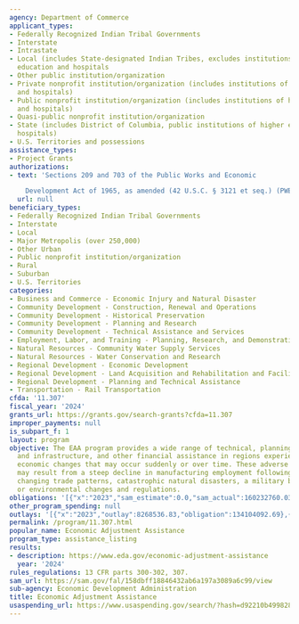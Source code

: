 ```yaml
---
agency: Department of Commerce
applicant_types:
- Federally Recognized Indian Tribal Governments
- Interstate
- Intrastate
- Local (includes State-designated Indian Tribes, excludes institutions of higher
  education and hospitals
- Other public institution/organization
- Private nonprofit institution/organization (includes institutions of higher education
  and hospitals)
- Public nonprofit institution/organization (includes institutions of higher education
  and hospitals)
- Quasi-public nonprofit institution/organization
- State (includes District of Columbia, public institutions of higher education and
  hospitals)
- U.S. Territories and possessions
assistance_types:
- Project Grants
authorizations:
- text: 'Sections 209 and 703 of the Public Works and Economic

    Development Act of 1965, as amended (42 U.S.C. § 3121 et seq.) (PWEDA).'
  url: null
beneficiary_types:
- Federally Recognized Indian Tribal Governments
- Interstate
- Local
- Major Metropolis (over 250,000)
- Other Urban
- Public nonprofit institution/organization
- Rural
- Suburban
- U.S. Territories
categories:
- Business and Commerce - Economic Injury and Natural Disaster
- Community Development - Construction, Renewal and Operations
- Community Development - Historical Preservation
- Community Development - Planning and Research
- Community Development - Technical Assistance and Services
- Employment, Labor, and Training - Planning, Research, and Demonstration
- Natural Resources - Community Water Supply Services
- Natural Resources - Water Conservation and Research
- Regional Development - Economic Development
- Regional Development - Land Acquisition and Rehabilitation and Facilities Construction
- Regional Development - Planning and Technical Assistance
- Transportation - Rail Transportation
cfda: '11.307'
fiscal_year: '2024'
grants_url: https://grants.gov/search-grants?cfda=11.307
improper_payments: null
is_subpart_f: 1
layout: program
objective: The EAA program provides a wide range of technical, planning, public works
  and infrastructure, and other financial assistance in regions experiencing adverse
  economic changes that may occur suddenly or over time. These adverse economic impacts
  may result from a steep decline in manufacturing employment following a plant closure,
  changing trade patterns, catastrophic natural disasters, a military base closure,
  or environmental changes and regulations.
obligations: '[{"x":"2023","sam_estimate":0.0,"sam_actual":160232760.03,"usa_spending_actual":60140477.23},{"x":"2024","sam_estimate":0.0,"sam_actual":446598957.0,"usa_spending_actual":13188962.0},{"x":"2025","sam_estimate":0.0,"sam_actual":125500000.0,"usa_spending_actual":2780000.0}]'
other_program_spending: null
outlays: '[{"x":"2023","outlay":8268536.83,"obligation":134104092.69},{"x":"2024","outlay":127555.0,"obligation":13188962.0},{"x":"2025","outlay":0.0,"obligation":2780000.0}]'
permalink: /program/11.307.html
popular_name: Economic Adjustment Assistance
program_type: assistance_listing
results:
- description: https://www.eda.gov/economic-adjustment-assistance
  year: '2024'
rules_regulations: 13 CFR parts 300-302, 307.
sam_url: https://sam.gov/fal/158dbff18846432ab6a197a3089a6c99/view
sub-agency: Economic Development Administration
title: Economic Adjustment Assistance
usaspending_url: https://www.usaspending.gov/search/?hash=d92210b49982806111e4a86c72b160ed
---
```

